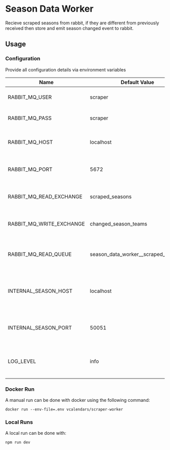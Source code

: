 # Season Data Worker

Recieve scraped seasons from rabbit, if they are different from previously received then store and emit season changed event to rabbit.

## Usage

### Configuration

Provide all configuration details via environment variables

| Name                     | Default Value                         | Description                                  |
| ------------------------ | ------------------------------------- | -------------------------------------------- |
| RABBIT_MQ_USER           | scraper                               | Username to connect to rabbit                |
| RABBIT_MQ_PASS           | scraper                               | Password to connect to rabbit                |
| RABBIT_MQ_HOST           | localhost                             | Hostname of the rabbit instance              |
| RABBIT_MQ_PORT           | 5672                                  | Port on which to connect to rabbit           |
| RABBIT_MQ_READ_EXCHANGE  | scraped_seasons                       | Exchange to read seasons from                |
| RABBIT_MQ_WRITE_EXCHANGE | changed_season_teams                  | Exchange to write season changes to          |
| RABBIT_MQ_READ_QUEUE     | season_data_worker\_\_scraped_seasons | Persistent queue to read messages from       |
| INTERNAL_SEASON_HOST     | localhost                             | Hostname of the internal season grpc service |
| INTERNAL_SEASON_PORT     | 50051                                 | Port of the internal season grpc service     |
| LOG_LEVEL                | info                                  | The minimum log level that will be printed   |

### Docker Run

A manual run can be done with docker using the following command:

`docker run --env-file=.env vcalendars/scraper-worker`

### Local Runs

A local run can be done with:

`npm run dev`
